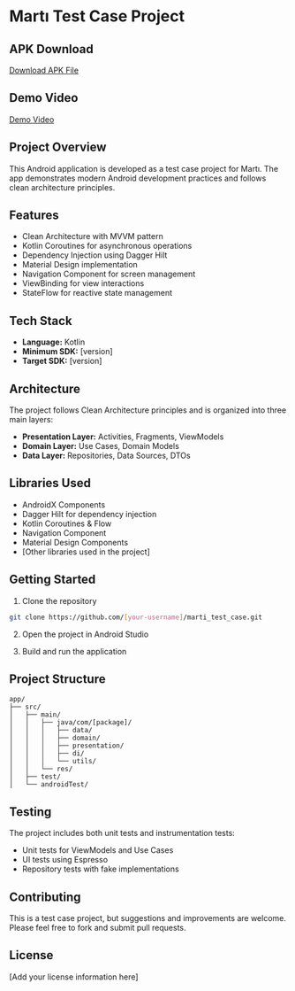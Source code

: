 # Martı Test Case Project

## APK Download
[Download APK File](https://drive.google.com/file/d/1vCTnlkAYFR7YPd2EGvG2NfFpq7EwpYZw/view?usp=sharing)

## Demo Video

[Demo Video](https://drive.google.com/file/d/1Z1uTjHO4xACPfNJEsNcyZNi6OCZLWfbu/view?usp=sharing)

## Project Overview
This Android application is developed as a test case project for Martı. The app demonstrates modern Android development practices and follows clean architecture principles.

## Features
- Clean Architecture with MVVM pattern
- Kotlin Coroutines for asynchronous operations
- Dependency Injection using Dagger Hilt
- Material Design implementation
- Navigation Component for screen management
- ViewBinding for view interactions
- StateFlow for reactive state management

## Tech Stack
- **Language:** Kotlin
- **Minimum SDK:** [version]
- **Target SDK:** [version]

## Architecture
The project follows Clean Architecture principles and is organized into three main layers:
- **Presentation Layer:** Activities, Fragments, ViewModels
- **Domain Layer:** Use Cases, Domain Models
- **Data Layer:** Repositories, Data Sources, DTOs

## Libraries Used
- AndroidX Components
- Dagger Hilt for dependency injection
- Kotlin Coroutines & Flow
- Navigation Component
- Material Design Components
- [Other libraries used in the project]

## Getting Started
1. Clone the repository
```bash
git clone https://github.com/[your-username]/marti_test_case.git
```

2. Open the project in Android Studio

3. Build and run the application

## Project Structure
```
app/
├── src/
│   ├── main/
│   │   ├── java/com/[package]/
│   │   │   ├── data/
│   │   │   ├── domain/
│   │   │   ├── presentation/
│   │   │   ├── di/
│   │   │   └── utils/
│   │   └── res/
│   ├── test/
│   └── androidTest/
```

## Testing
The project includes both unit tests and instrumentation tests:
- Unit tests for ViewModels and Use Cases
- UI tests using Espresso
- Repository tests with fake implementations

## Contributing
This is a test case project, but suggestions and improvements are welcome. Please feel free to fork and submit pull requests.

## License
[Add your license information here] 